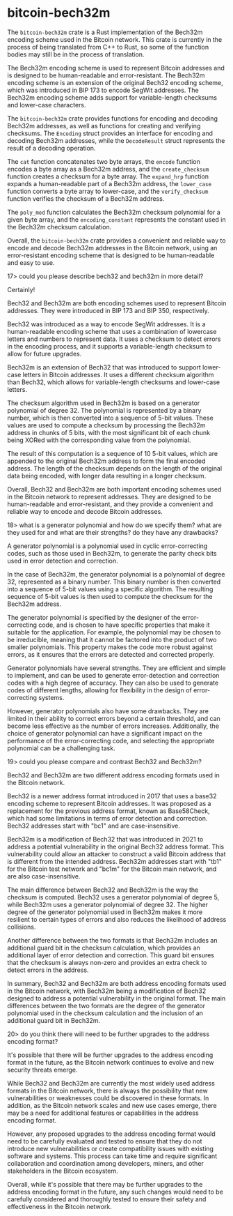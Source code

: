 # bitcoin-bech32m

The `bitcoin-bech32m` crate is a Rust
implementation of the Bech32m encoding scheme used
in the Bitcoin network. This crate is currently in
the process of being translated from C++ to Rust,
so some of the function bodies may still be in the
process of translation.

The Bech32m encoding scheme is used to represent
Bitcoin addresses and is designed to be
human-readable and error-resistant. The Bech32m
encoding scheme is an extension of the original
Bech32 encoding scheme, which was introduced in
BIP 173 to encode SegWit addresses. The Bech32m
encoding scheme adds support for variable-length
checksums and lower-case characters.

The `bitcoin-bech32m` crate provides functions for
encoding and decoding Bech32m addresses, as well
as functions for creating and verifying
checksums. The `Encoding` struct provides an
interface for encoding and decoding Bech32m
addresses, while the `DecodeResult` struct
represents the result of a decoding operation.

The `cat` function concatenates two byte arrays,
the `encode` function encodes a byte array as
a Bech32m address, and the `create_checksum`
function creates a checksum for a byte array. The
`expand_hrp` function expands a human-readable
part of a Bech32m address, the `lower_case`
function converts a byte array to lower-case, and
the `verify_checksum` function verifies the
checksum of a Bech32m address.

The `poly_mod` function calculates the Bech32m
checksum polynomial for a given byte array, and
the `encoding_constant` represents the constant
used in the Bech32m checksum calculation.

Overall, the `bitcoin-bech32m` crate provides
a convenient and reliable way to encode and decode
Bech32m addresses in the Bitcoin network, using an
error-resistant encoding scheme that is designed
to be human-readable and easy to use.

17> could you please describe bech32 and bech32m
in more detail?

Certainly!

Bech32 and Bech32m are both encoding schemes used
to represent Bitcoin addresses. They were
introduced in BIP 173 and BIP 350, respectively.

Bech32 was introduced as a way to encode SegWit
addresses. It is a human-readable encoding scheme
that uses a combination of lowercase letters and
numbers to represent data. It uses a checksum to
detect errors in the encoding process, and it
supports a variable-length checksum to allow for
future upgrades.

Bech32m is an extension of Bech32 that was
introduced to support lower-case letters in
Bitcoin addresses. It uses a different checksum
algorithm than Bech32, which allows for
variable-length checksums and lower-case letters.

The checksum algorithm used in Bech32m is based on
a generator polynomial of degree 32. The
polynomial is represented by a binary number,
which is then converted into a sequence of 5-bit
values. These values are used to compute
a checksum by processing the Bech32m address in
chunks of 5 bits, with the most significant bit of
each chunk being XORed with the corresponding
value from the polynomial.

The result of this computation is a sequence of 10
5-bit values, which are appended to the original
Bech32m address to form the final encoded
address. The length of the checksum depends on the
length of the original data being encoded, with
longer data resulting in a longer checksum.

Overall, Bech32 and Bech32m are both important
encoding schemes used in the Bitcoin network to
represent addresses. They are designed to be
human-readable and error-resistant, and they
provide a convenient and reliable way to encode
and decode Bitcoin addresses.

18> what is a generator polynomial and how do we
specify them? what are they used for and what are
their strengths? do they have any drawbacks?

A generator polynomial is a polynomial used in
cyclic error-correcting codes, such as those used
in Bech32m, to generate the parity check bits used
in error detection and correction.

In the case of Bech32m, the generator polynomial
is a polynomial of degree 32, represented as
a binary number. This binary number is then
converted into a sequence of 5-bit values using
a specific algorithm. The resulting sequence of
5-bit values is then used to compute the checksum
for the Bech32m address.

The generator polynomial is specified by the
designer of the error-correcting code, and is
chosen to have specific properties that make it
suitable for the application. For example, the
polynomial may be chosen to be irreducible,
meaning that it cannot be factored into the
product of two smaller polynomials. This property
makes the code more robust against errors, as it
ensures that the errors are detected and corrected
properly.

Generator polynomials have several strengths. They
are efficient and simple to implement, and can be
used to generate error-detection and correction
codes with a high degree of accuracy. They can
also be used to generate codes of different
lengths, allowing for flexibility in the design of
error-correcting systems.

However, generator polynomials also have some
drawbacks. They are limited in their ability to
correct errors beyond a certain threshold, and can
become less effective as the number of errors
increases. Additionally, the choice of generator
polynomial can have a significant impact on the
performance of the error-correcting code, and
selecting the appropriate polynomial can be
a challenging task.

19> could you please compare and contrast Bech32
and Bech32m?

Bech32 and Bech32m are two different address
encoding formats used in the Bitcoin network.

Bech32 is a newer address format introduced in
2017 that uses a base32 encoding scheme to
represent Bitcoin addresses. It was proposed as
a replacement for the previous address format,
known as Base58Check, which had some limitations
in terms of error detection and correction. Bech32
addresses start with "bc1" and are
case-insensitive.

Bech32m is a modification of Bech32 that was
introduced in 2021 to address a potential
vulnerability in the original Bech32 address
format. This vulnerability could allow an attacker
to construct a valid Bitcoin address that is
different from the intended address. Bech32m
addresses start with "tb1" for the Bitcoin test
network and "bc1m" for the Bitcoin main network,
and are also case-insensitive.

The main difference between Bech32 and Bech32m is
the way the checksum is computed. Bech32 uses
a generator polynomial of degree 5, while Bech32m
uses a generator polynomial of degree 32. The
higher degree of the generator polynomial used in
Bech32m makes it more resilient to certain types
of errors and also reduces the likelihood of
address collisions.

Another difference between the two formats is that
Bech32m includes an additional guard bit in the
checksum calculation, which provides an additional
layer of error detection and correction. This
guard bit ensures that the checksum is always
non-zero and provides an extra check to detect
errors in the address.

In summary, Bech32 and Bech32m are both address
encoding formats used in the Bitcoin network, with
Bech32m being a modification of Bech32 designed to
address a potential vulnerability in the original
format. The main differences between the two
formats are the degree of the generator polynomial
used in the checksum calculation and the inclusion
of an additional guard bit in Bech32m.

20> do you think there will need to be further
upgrades to the address encoding format?

It's possible that there will be further upgrades
to the address encoding format in the future, as
the Bitcoin network continues to evolve and new
security threats emerge.

While Bech32 and Bech32m are currently the most
widely used address formats in the Bitcoin
network, there is always the possibility that new
vulnerabilities or weaknesses could be discovered
in these formats. In addition, as the Bitcoin
network scales and new use cases emerge, there may
be a need for additional features or capabilities
in the address encoding format.

However, any proposed upgrades to the address
encoding format would need to be carefully
evaluated and tested to ensure that they do not
introduce new vulnerabilities or create
compatibility issues with existing software and
systems. This process can take time and require
significant collaboration and coordination among
developers, miners, and other stakeholders in the
Bitcoin ecosystem.

Overall, while it's possible that there may be
further upgrades to the address encoding format in
the future, any such changes would need to be
carefully considered and thoroughly tested to
ensure their safety and effectiveness in the
Bitcoin network.

